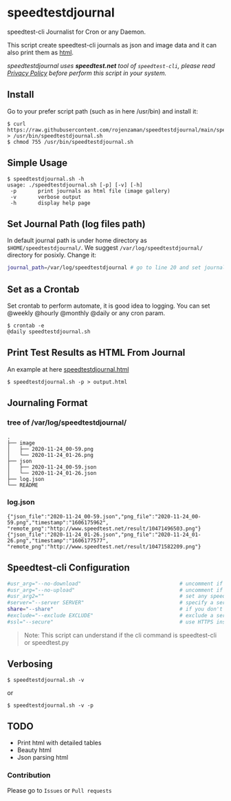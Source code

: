 # speedtestdjournal
speedtest-cli Journalist for Cron or any Daemon.

This script create speedtest-cli journals as json and image data and it can also print them as [html](https://rojenzaman.github.io/speedtestdjournal.html).

*speedtestdjournal uses **speedtest.net** tool of `speedtest-cli`, please read [Privacy Policy](https://www.speedtest.net/about/privacy) before perform this script in your system.*


## Install

Go to your prefer script path (such as in here /usr/bin) and install it:
```
$ curl https://raw.githubusercontent.com/rojenzaman/speedtestdjournal/main/speedtestdjournal.sh > /usr/bin/speedtestdjournal.sh
$ chmod 755 /usr/bin/speedtestdjournal.sh
```

## Simple Usage

```
$ speedtestdjournal.sh -h
usage: ./speedtestdjournal.sh [-p] [-v] [-h]
 -p       print journals as html file (image gallery)
 -v       verbose output
 -h       display help page
```

## Set Journal Path (log files path)
In default journal path is under home directory as `$HOME/speedtestdjournal/`. We suggest `/var/log/speedtestdjournal/` directory for posixly.
Change it:
```bash
journal_path=/var/log/speedtestdjournal # go to line 20 and set journal_path string to /var/log/speedtestdjournal
```

## Set as a Crontab
Set crontab to perform automate, it is good idea to logging. 
You can set @weekly @hourly @monthly @daily or any cron param.
```
$ crontab -e
@daily speedtestdjournal.sh
```

## Print Test Results as HTML From Journal
An example at here [speedtestdjournal.html](https://rojenzaman.github.io/speedtestdjournal.html)
```
$ speedtestdjournal.sh -p > output.html
```

## Journaling Format

### tree of /var/log/speedtestdjournal/

```
.
├── image
│   ├── 2020-11-24_00-59.png
│   └── 2020-11-24_01-26.png
├── json
│   ├── 2020-11-24_00-59.json
│   └── 2020-11-24_01-26.json
├── log.json
└── README

```

### log.json

```
{"json_file":"2020-11-24_00-59.json","png_file":"2020-11-24_00-59.png","timestamp":"1606175962", "remote_png":"http://www.speedtest.net/result/10471496503.png"}
{"json_file":"2020-11-24_01-26.json","png_file":"2020-11-24_01-26.png","timestamp":"1606177577", "remote_png":"http://www.speedtest.net/result/10471582209.png"}
```

## Speedtest-cli Configuration
```bash
#usr_arg="--no-download"                                # uncomment if you want do not perform download test
#usr_arg="--no-upload"                                  # uncomment if you want do not perform upload test
#usr_arg2=""                                            # set any speedtest-cli argument if you want
#server="--server SERVER"                               # specify a server ID to test against.
share="--share"                                         # if you don't want create image files from speedtest.net uncomment this
#exclude="--exclude EXCLUDE"                            # exclude a server from selection. Can be supplied multiple times
#ssl="--secure"                                         # use HTTPS instead of HTTP when communicating with speedtest.net operated servers
```
> Note: This script can understand if the cli command is speedtest-cli or speedtest.py

## Verbosing
```
$ speedtestdjournal.sh -v
```
or

```
$ speedtestdjournal.sh -v -p
```

## TODO
* Print html with detailed tables
* Beauty html
* Json parsing html

### Contribution
Please go to `Issues` or `Pull requests`
